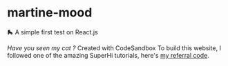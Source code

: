 # martine-mood

🛼 A simple first test on React.js  

*Have you seen my cat ?*
Created with CodeSandbox
To build this website, I followed one of the amazing SuperHi tutorials, here's [my referral code](https://www.superhi.com/?r=mbohorquez).
